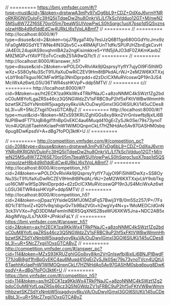 // =========
https://bmj.ymfsder.com/#/?type=must&cid=1&token=drptwwA3mPv97xDg6bL9+CDZ+OdXqJ6vrmYNRoRKRIGNVDuloFc3IHQ5iiTdqeDw2hu8OnkrVL/Lf7kScIVdduo12GT+M/nwN25MSu8W7ZZf6SE70or05m7beaWSUIVowPwLS0hSqrgc1uoX7psp1d5QSvznsolzwH8b4d9d1ddEdCw4URkLl6s1VpLABmf7
// =========
// =========
http://localhost:8000/#/?type=disuse&cid=2&token=txjJ7BygaT40y7esIJzQ6B11go680GGdYtcJmx9zhFa0gM8GSdYETWNe4IN3Qbv5C+x4RMAjFUnT1dfk/SPUPJHZbnEgkCxvHJA4E0L24uplAS9ovqhmlBA2a2ngKisimkkre5+YtN5jIAJO3dF0ZAKmKavbZM9ZMGP+tYAVPTEoTvCrxdbZ51iA9wQ7lc1l
// =========
// =========
http://localhost:8000/#/answer_h5?type=disuse&cid=2&token=wPOLDOvRlvIAk9jlQsprsyYyfIY7ujyOl9Fi5IhWDwXz+SS8OyNu3ScT91UfaXuDwRiCZEV9Hm8tBPkdALrWJ+2eM2W6KXTXxjvLbY9obTkguo16CMFw9fSp3NnlDprpdd+d2zDcICXMuRVcoswQP19n3JS4MciWxAz6wtLG5U36TWR4ssHKVpP+ddp5MTV/
// =========
c// =========
http://localhost:8000/#/?cid=9&token=ax/ht2ECK1za9KkiWx4TRkPNaJC+a8zoNNMC4kSWzt1Zg2bdoC0uM8YofLgaZRSs46cz3Q5NGWdzZV1sFRBC9uP2hf5xFKtVWBwWmmHhbzwtSKZSdYxNmbW5jxagdyoy6kuVA/OuDwyIGmxI3GOI6SIUKl/145uCDes8bL3I+uR+5NcZ7xgii1OxsGTCAByZ
// =========
http://localhost:8000/#/?type=must&cid=1&token=MZxS93KRUZghlGGs8xy8Ikn2VrGnIswfbj8jxlLi6BNJPIBwdFT71UqBi8gif1fnBpGvEKC4au6Muqd410gErZySJIk0Se/79s73ynoTVcn4UQtUj6TaehhKclaePnW1WlMOQnpnCkLf7HZNHdAo5Av97GASHM0sbq6pug8DwKpsdV+A+dBg7foPOj3ktK+U
// =========


// =========
http://competition.ymfsder.com/#/competition_pc?cid=208&type=disuse&token=drptwwA3mPv97xDg6bL9+CDZ+OdXqJ6vrmYNRoRKRIGNVDuloFc3IHQ5iiTdqeDw2hu8OnkrVL/Lf7kScIVdduo12GT+M/nwN25MSu8W7ZZf6SE70or05m7beaWSUIVowPwLS0hSqrgc1uoX7psp1d5QSvznsolzwH8b4d9d1ddEdCw4URkLl6s1VpLABmf7
// =========
http://localhost:8000/#/competition_h5?cid=24&token=wPOLDOvRlvIAk9jlQsprsyYyfIY7ujyOl9Fi5IhWDwXz+SS8OyNu3ScT91UfaXuDwRiCZEV9Hm8tBPkdALrWJ+2eM2W6KXTXxjvLbY9obTkguo16CMFw9fSp3NnlDprpdd+d2zDcICXMuRVcoswQP19n3JS4MciWxAz6wtLG5U36TWR4ssHKVpP+ddp5MTV/
// =========
http://localhost:8000/#/competition_h5?cid=24&token=ojDpazYjYsideQSM1J0MZdFqS7Bwij3YB/0m5Sz257/P+/7Fs8D1cT811svlZ+tQ01v9q/sbgvGvTb9Ba2VGt+h2wgVy4N+y+1MoMEDC/dGnN3ck3VVXo+PgD3DDMaFemInINER5QqXNIS2BseWU6XKW5Jna+NDC2AB5xAbgIMVqyJLs7tAXR+JPnkixFaLY
// =========
https://bmj.ymfsder.com/#/answer_h5?cid=2&token=ax/ht2ECK1za9KkiWx4TRkPNaJC+a8zoNNMC4kSWzt1Zg2bdoC0uM8YofLgaZRSs46cz3Q5NGWdzZV1sFRBC9uP2hf5xFKtVWBwWmmHhbzwtSKZSdYxNmbW5jxagdyoy6kuVA/OuDwyIGmxI3GOI6SIUKl/145uCDes8bL3I+uR+5NcZ7xgii1OxsGTCAByZ
// =========
http://competition.ymfsder.com/#/answer_pc?cid=114&token=MZxS93KRUZghlGGs8xy8Ikn2VrGnIswfbj8jxlLi6BNJPIBwdFT71UqBi8gif1fnBpGvEKC4au6Muqd410gErZySJIk0Se/79s73ynoTVcn4UQtUj6TaehhKclaePnW1WlMOQnpnCkLf7HZNHdAo5Av97GASHM0sbq6pug8DwKpsdV+A+dBg7foPOj3ktK+U
// =========
https://bmj.ymfsder.com/#/competition_h5?cid=114&token=ax/ht2ECK1za9KkiWx4TRkPNaJC+a8zoNNMC4kSWzt1Zg2bdoC0uM8YofLgaZRSs46cz3Q5NGWdzZV1sFRBC9uP2hf5xFKtVWBwWmmHhbzwtSKZSdYxNmbW5jxagdyoy6kuVA/OuDwyIGmxI3GOI6SIUKl/145uCDes8bL3I+uR+5NcZ7xgii1OxsGTCAByZ
